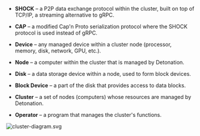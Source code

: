 
- **SHOCK** – a P2P data exchange protocol within the cluster, built on top of TCP/IP, a streaming alternative to gRPC.

- **CAP** – a modified Cap'n Proto serialization protocol where the SHOCK protocol is used instead of gRPC.

- **Device** – any managed device within a cluster node (processor, memory, disk, network, GPU, etc.).

- **Node** – a computer within the cluster that is managed by Detonation.

- **Disk** – a data storage device within a node, used to form block devices.

- **Block Device** – a part of the disk that provides access to data blocks.

- **Cluster** – a set of nodes (computers) whose resources are managed by Detonation.

- **Operator** – a program that manages the cluster's functions.

![cluster-diagram.svg](./content/images/detonation/cluster-diagram.svg)
